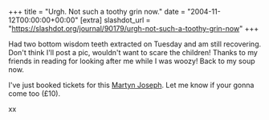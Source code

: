 +++
title = "Urgh. Not such a toothy grin now."
date = "2004-11-12T00:00:00+00:00"
[extra]
slashdot_url = "https://slashdot.org/journal/90179/urgh-not-such-a-toothy-grin-now"
+++

<p>Had two bottom wisdom teeth extracted on Tuesday and am still recovering. Don't think I'll post a pic, wouldn't want to scare the children! Thanks to my friends in reading for looking after me while I was woozy! Back to my soup now.</p>
<p>I've just booked tickets for this <a href="http://www.delicatessen-reading.org.uk/">Martyn Joseph</a>. Let me know if your gonna come too (£10).</p>
<p>xx</p>

